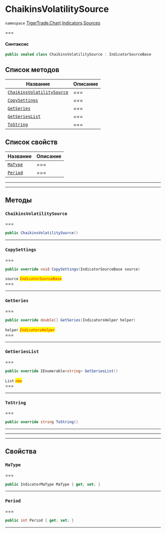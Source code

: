 # ChaikinsVolatilitySource

`namespace` [TigerTrade.Chart](../../../../).[Indicators](../).[Sources](./)

\===

#### Синтаксис

```csharp
public sealed class ChaikinsVolatilitySource : IndicatorSourceBase
```

## Список методов

| Название                                                                                     | Описание |
| -------------------------------------------------------------------------------------------- | -------- |
| [`ChaikinsVolatilitySource`](chaikinsvolatilitysource.cs.md#method-chaikinsvolatilitysource) | _===_    |
| [`CopySettings`](chaikinsvolatilitysource.cs.md#method-copysettings)                         | _===_    |
| [`GetSeries`](chaikinsvolatilitysource.cs.md#method-getseries)                               | _===_    |
| [`GetSeriesList`](chaikinsvolatilitysource.cs.md#method-getserieslist)                       | _===_    |
| [`ToString`](chaikinsvolatilitysource.cs.md#method-tostring)                                 | _===_    |

## Список свойств

| Название                                                   | Описание |
| ---------------------------------------------------------- | -------- |
| [`MaType`](chaikinsvolatilitysource.cs.md#property-matype) | _===_    |
| [`Period`](chaikinsvolatilitysource.cs.md#property-period) | _===_    |

***

***

## Методы

### `ChaikinsVolatilitySource` <a href="#method-chaikinsvolatilitysource" id="method-chaikinsvolatilitysource"></a>

\===

```csharp
public ChaikinsVolatilitySource()
```

***

### `CopySettings` <a href="#method-copysettings" id="method-copysettings"></a>

\===

```csharp
public override void CopySettings(IndicatorSourceBase source)
```

`source` _<mark style="color:red;">`IndicatorSourceBase`</mark>_\
_===_

***

### `GetSeries` <a href="#method-getseries" id="method-getseries"></a>

\===

```csharp
public override double[] GetSeries(IndicatorsHelper helper)
```

`helper` _<mark style="color:red;">`IndicatorsHelper`</mark>_\
_===_

***

### `GetSeriesList` <a href="#method-getserieslist" id="method-getserieslist"></a>

\===

```csharp
public override IEnumerable<string> GetSeriesList()
```

`List` _<mark style="color:red;">`new`</mark>_\
_===_

***

### `ToString` <a href="#method-tostring" id="method-tostring"></a>

\===

```csharp
public override string ToString()
```

***

***

***

## Свойства

### `MaType` <a href="#property-matype" id="property-matype"></a>

\===

```csharp
public IndicatorMaType MaType { get; set; }
```

***

### `Period` <a href="#property-period" id="property-period"></a>

\===

```csharp
public int Period { get; set; }
```

***
